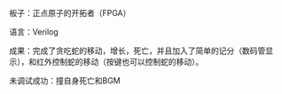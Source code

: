 板子：正点原子的开拓者（FPGA）

语言：Verilog

成果：完成了贪吃蛇的移动，增长，死亡，并且加入了简单的记分（数码管显示），和红外控制蛇的移动（按键也可以控制蛇的移动）。

未调试成功：撞自身死亡和BGM
